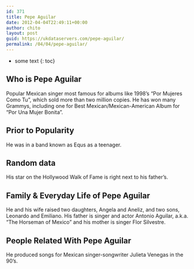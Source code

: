 ```yaml
---
id: 371
title: Pepe Aguilar
date: 2012-04-04T22:49:11+00:00
author: chito
layout: post
guid: https://ukdataservers.com/pepe-aguilar/
permalink: /04/04/pepe-aguilar/
---
```


* some text
{: toc}


## Who is  Pepe Aguilar
                  
                  
                  
Popular Mexican singer most famous for albums like 1998&#8217;s &#8220;Por Mujeres Como Tu&#8221;, which sold more than two million copies. He has won many Grammys, including one for Best Mexican/Mexican-American Album for &#8220;Por Una Mujer Bonita&#8221;.
                  
                
                
                
## Prior to Popularity 
                  
                  
                  
He was in a band known as Equs as a teenager.
                  
                
                
                
## Random data 
                  
                  
                  
His star on the Hollywood Walk of Fame is right next to his father&#8217;s.
                  
                
                
                
## Family & Everyday Life of Pepe Aguilar
                  
                  
                  
He and his wife raised two daughters, Angela and Aneliz, and two sons, Leonardo and Emiliano. His father is singer and actor Antonio Aguilar, a.k.a. &#8220;The Horseman of Mexico&#8221; and his mother is singer Flor Silvestre.
                  
                
                
                
## People Related With  Pepe Aguilar
                  
                  
                  
He produced songs for Mexican singer-songwriter Julieta Venegas in the 90&#8217;s.
                  
                
              
            
          
          
          
    
    
  
